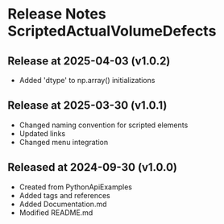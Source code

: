 # Release Notes ScriptedActualVolumeDefects

## Release at 2025-04-03 (v1.0.2)

* Added 'dtype' to np.array() initializations

## Release at 2025-03-30 (v1.0.1)

* Changed naming convention for scripted elements
* Updated links
* Changed menu integration

## Released at 2024-09-30 (v1.0.0)

* Created from PythonApiExamples
* Added tags and references
* Added Documentation.md
* Modified README.md
